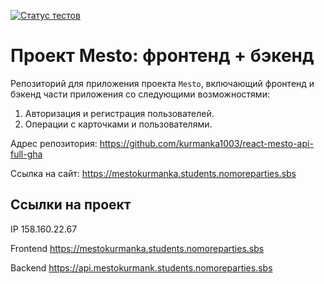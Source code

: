 [![Статус тестов](../../actions/workflows/tests.yml/badge.svg)](../../actions/workflows/tests.yml)

# Проект Mesto: фронтенд + бэкенд
Репозиторий для приложения проекта `Mesto`, включающий фронтенд и бэкенд части приложения со следующими возможностями: 

1. Авторизация и регистрация пользователей.
2. Операции с карточками и пользователями. 

Адрес репозитория: https://github.com/kurmanka1003/react-mesto-api-full-gha

Ссылка на сайт: https://mestokurmanka.students.nomoreparties.sbs

## Ссылки на проект

IP 158.160.22.67

Frontend https://mestokurmanka.students.nomoreparties.sbs

Backend https://api.mestokurmank.students.nomoreparties.sbs
